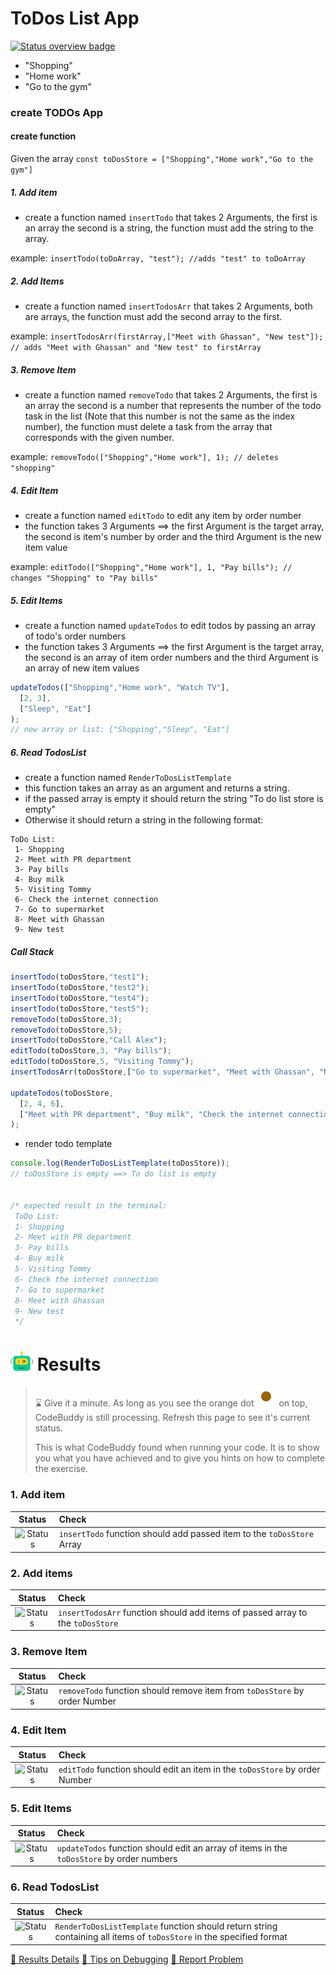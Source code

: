# ToDos List App
[![Status overview badge](../../blob/badges/.github/badges/main/badge.svg)](#-results)


* "Shopping"
* "Home work"
* "Go to the gym"

### create TODOs App

#### create function
Given the array `const toDosStore = ["Shopping","Home work","Go to the gym"]`
##### 1. Add item
* create a function named `insertTodo` that takes 2 Arguments, the first is an array the second is a string, the function must add the string to the array.

example: `insertTodo(toDoArray, "test"); //adds "test" to toDoArray`

##### 2. Add Items
* create a function named `insertTodosArr` that takes 2 Arguments, both are arrays, the function must add the second array to the first.

example: 
`
insertTodosArr(firstArray,["Meet with Ghassan", "New test"]); 
// adds "Meet with Ghassan" and "New test" to firstArray
`

##### 3. Remove Item
* create a function named `removeTodo` that takes 2 Arguments, the first is an array the second is a number that represents the number of the todo task in the list (Note that this number is not the same as the index number), the function must delete a task from the array that corresponds with the given number.

example: `removeTodo(["Shopping","Home work"], 1); // deletes "shopping"`

##### 4. Edit Item
* create a function named `editTodo` to edit any item by order number
* the function takes 3 Arguments ==> the first Argument is the target array, the second is item's number by order and the third Argument is the new item value

example: `editTodo(["Shopping","Home work"], 1, "Pay bills"); // changes "Shopping" to "Pay bills"`


##### 5. Edit Items
* create a function named `updateTodos` to edit todos by passing an array of todo's order numbers 
* the function takes 3 Arguments ==> the first Argument is the target array, the second is an array of item order numbers and the third Argument is an array of new item values

```javascript
updateTodos(["Shopping","Home work", "Watch TV"],
  [2, 3],
  ["Sleep", "Eat"]
);
// new array or list: ["Shopping","Sleep", "Eat"]
```


##### 6. Read TodosList
* create a function named `RenderToDosListTemplate`
* this function takes an array as an argument and returns a string.
* if the passed array is empty it should return the string "To do list store is empty"
* Otherwise it should return a string in the following format:

```
ToDo List: 
 1- Shopping 
 2- Meet with PR department 
 3- Pay bills 
 4- Buy milk 
 5- Visiting Tommy 
 6- Check the internet connection 
 7- Go to supermarket 
 8- Meet with Ghassan 
 9- New test 
```

##### Call Stack
```js
insertTodo(toDosStore,"test1");
insertTodo(toDosStore,"test2");
insertTodo(toDosStore,"test4");
insertTodo(toDosStore,"test5");
removeTodo(toDosStore,3);
removeTodo(toDosStore,5);
insertTodo(toDosStore,"Call Alex");
editTodo(toDosStore,3, "Pay bills");
editTodo(toDosStore,5, "Visiting Tommy");
insertTodosArr(toDosStore,["Go to supermarket", "Meet with Ghassan", "New test"]);

updateTodos(toDosStore,
  [2, 4, 6],
  ["Meet with PR department", "Buy milk", "Check the internet connection"]
);
```

* render todo template
```js
console.log(RenderToDosListTemplate(toDosStore));
// toDosStore is empty ==> To do list is empty


/* expected result in the terminal: 
 ToDo List: 
 1- Shopping 
 2- Meet with PR department 
 3- Pay bills 
 4- Buy milk 
 5- Visiting Tommy 
 6- Check the internet connection 
 7- Go to supermarket 
 8- Meet with Ghassan 
 9- New test 
 */
```

[//]: # (autograding info start)
# <img src="https://github.com/DCI-EdTech/autograding-setup/raw/main/assets/bot-large.svg" alt="" data-canonical-src="https://github.com/DCI-EdTech/autograding-setup/raw/main/assets/bot-large.svg" height="31" /> Results
> ⌛ Give it a minute. As long as you see the orange dot ![processing](https://raw.githubusercontent.com/DCI-EdTech/autograding-setup/main/assets/processing.svg) on top, CodeBuddy is still processing. Refresh this page to see it's current status.
>
> This is what CodeBuddy found when running your code. It is to show you what you have achieved and to give you hints on how to complete the exercise.


### 1. Add item

|                 Status                  | Check                                                                                    |
| :-------------------------------------: | :--------------------------------------------------------------------------------------- |
| ![Status](../../blob/badges/.github/badges/main/status0.svg) | `insertTodo` function should add passed item to the `toDosStore` Array |

### 2. Add items

|                 Status                  | Check                                                                                    |
| :-------------------------------------: | :--------------------------------------------------------------------------------------- |
| ![Status](../../blob/badges/.github/badges/main/status1.svg) | `insertTodosArr` function should add items of passed array to the `toDosStore` |

### 3. Remove Item

|                 Status                  | Check                                                                                    |
| :-------------------------------------: | :--------------------------------------------------------------------------------------- |
| ![Status](../../blob/badges/.github/badges/main/status2.svg) | `removeTodo` function should remove item from `toDosStore` by order Number |

### 4. Edit Item

|                 Status                  | Check                                                                                    |
| :-------------------------------------: | :--------------------------------------------------------------------------------------- |
| ![Status](../../blob/badges/.github/badges/main/status3.svg) | `editTodo` function should edit an item in the `toDosStore` by order Number |

### 5. Edit Items

|                 Status                  | Check                                                                                    |
| :-------------------------------------: | :--------------------------------------------------------------------------------------- |
| ![Status](../../blob/badges/.github/badges/main/status4.svg) | `updateTodos` function should edit an array of items in the `toDosStore` by order numbers |

### 6. Read TodosList

|                 Status                  | Check                                                                                    |
| :-------------------------------------: | :--------------------------------------------------------------------------------------- |
| ![Status](../../blob/badges/.github/badges/main/status5.svg) | `RenderToDosListTemplate` function should return string containing all items of `toDosStore` in the specified format |



[🔬 Results Details](../../actions)
[🐞 Tips on Debugging](https://github.com/DCI-EdTech/autograding-setup/wiki/How-to-work-with-CodeBuddy)
[📢 Report Problem](https://docs.google.com/forms/d/e/1FAIpQLSfS8wPh6bCMTLF2wmjiE5_UhPiOEnubEwwPLN_M8zTCjx5qbg/viewform?usp=pp_url&entry.652569746=PB-Functions-ToDosApp)


[//]: # (autograding info end)